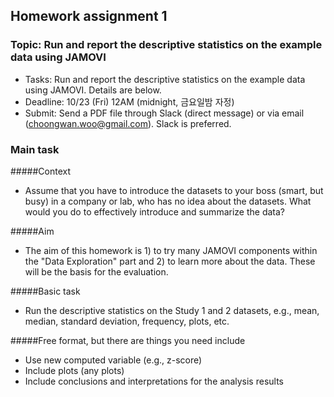 ## Homework assignment 1

### Topic: Run and report the descriptive statistics on the example data using JAMOVI


- Tasks: Run and report the descriptive statistics on the example data using JAMOVI. Details are below.
- Deadline: 10/23 (Fri) 12AM (midnight, 금요일밤 자정)
- Submit: Send a PDF file through Slack (direct message) or via email (choongwan.woo@gmail.com). Slack is preferred. 


### Main task

#####Context
- Assume that you have to introduce the datasets to your boss (smart, but busy) in a company or lab, who has no idea about the datasets. What would you do to effectively introduce and summarize the data? 

#####Aim

- The aim of this homework is 1) to try many JAMOVI components within the "Data Exploration" part and 2) to learn more about the data. These will be the basis for the evaluation. 

#####Basic task

- Run the descriptive statistics on the Study 1 and 2 datasets, e.g., mean, median, standard deviation, frequency, plots, etc. 

#####Free format, but there are things you need include

- Use new computed variable (e.g., z-score)
- Include plots (any plots)
- Include conclusions and interpretations for the analysis results

